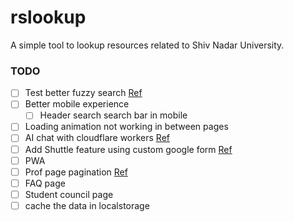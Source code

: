# rslookup

A simple tool to lookup resources related to Shiv Nadar University.

### TODO

- [ ] Test better fuzzy search [Ref](https://github.com/bevacqua/fuzzysearch)
- [ ] Better mobile experience
  - [ ] Header search search bar in mobile
- [ ] Loading animation not working in between pages
- [ ] AI chat with cloudflare workers [Ref](https://ai.cloudflare.com/)
- [ ] Add Shuttle feature using custom google form [Ref](https://en.letswrite.tw/custom-google-form/)
- [ ] PWA
- [ ] Prof page pagination [Ref](https://svelte.dev/repl/84a8d64a6f1e49feba8f6a491ecc55f5?version=3.35.0)
- [ ] FAQ page
- [ ] Student council page
- [ ] cache the data in localstorage

